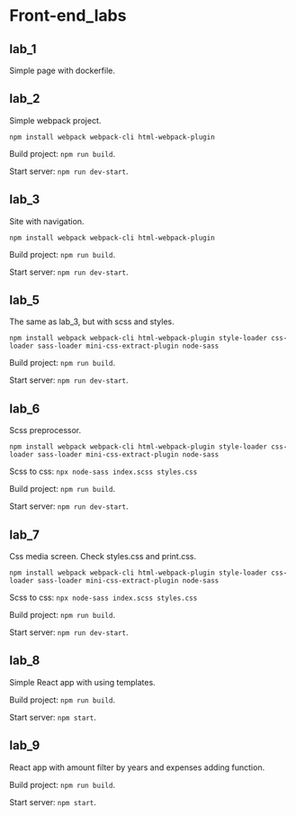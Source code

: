 # Front-end_labs
## lab_1
Simple page with dockerfile.

## lab_2
Simple webpack project.

`npm install webpack webpack-cli html-webpack-plugin`

Build project: `npm run build`.

Start server: `npm run dev-start`.

## lab_3
Site with navigation.

`npm install webpack webpack-cli html-webpack-plugin`

Build project: `npm run build`.

Start server: `npm run dev-start`.

## lab_5
The same as lab_3, but with scss and styles.

`npm install webpack webpack-cli html-webpack-plugin style-loader css-loader sass-loader mini-css-extract-plugin node-sass`

Build project: `npm run build`.

Start server: `npm run dev-start`.

## lab_6
Scss preprocessor.

`npm install webpack webpack-cli html-webpack-plugin style-loader css-loader sass-loader mini-css-extract-plugin node-sass`

Scss to css: `npx node-sass index.scss styles.css`

Build project: `npm run build`.

Start server: `npm run dev-start`.

## lab_7
Css media screen. Check styles.css and print.css.

`npm install webpack webpack-cli html-webpack-plugin style-loader css-loader sass-loader mini-css-extract-plugin node-sass`

Scss to css: `npx node-sass index.scss styles.css`

Build project: `npm run build`.

Start server: `npm run dev-start`.

## lab_8
Simple React app with using templates.

Build project: `npm run build`.

Start server: `npm start`.

## lab_9
React app with amount filter by years and expenses adding function.

Build project: `npm run build`.

Start server: `npm start`.